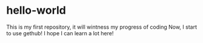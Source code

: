 # hello-world
This is my first repository, it will wintness my progress of coding
Now, I start to use gethub! I hope I can learn a lot here!
